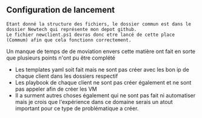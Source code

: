 ## Configuration de lancement

``` 
Etant donné la structure des fichiers, le dossier commun est dans le dossier Newtech qui représente mon depot github.
Le fichier newclient.ps1 devras donc etre lancé de cette place (Commum) afin que cela fonctionn correctement.

```

Un manque de temps de de moviation envers cette matière ont fait en sorte que plusieurs points n'ont pu être complété

- Les templates yaml soit fait mais ne sont pas créer avec les bon ip de chaque client dans les dossiers respectif
- Les playbook de chaque client ne sont pas créer également et ne sont pas appeler afin de créer les VM
- Il a surment autres choses également qui ne sont pas fait ni automatiser mais je crois que l'expérience dans ce domaine serais un atout important pour ce type de problématique a créer.